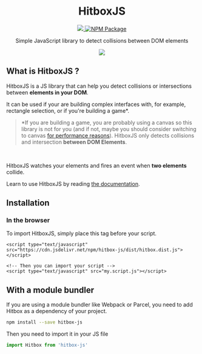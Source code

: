 <h1 align="center">HitboxJS</h1>
<p align="center">
  <a href="https://github.com/leoboyerbx/hitbox-js/actions?query=workflow%3ACI">
    <img src="https://github.com/leoboyerbx/hitbox-js/workflows/CI/badge.svg" />
  </a>
  <a href="https://badge.fury.io/js/hitbox-js">
    <img src="https://badge.fury.io/js/hitbox-js.svg" alt="NPM Package" />
  </a>
</p>
<p align="center">
  <span>Simple JavaScript library to detect collisions between DOM elements</span>
</p>
<p align="center">
    <img src="https://raw.githubusercontent.com/leoboyerbx/hitbox-js/master/docs/.gitbook/assets/debug.gif" />

## What is HitboxJS ?

HitboxJS is a JS library that can help you detect collisions or intersections between **elements in your DOM**.



It can be used if your are building complex interfaces with, for example, rectangle selection, or if you're building a game*.

> *If you are building a game, you are probably using a canvas so this library is not for you (and if not, maybe you should consider switching to canvas [for performance reasons](https://stackoverflow.com/questions/38901951/canvas-vs-svg-for-games)). HitboxJS only detects collisions and intersection **between DOM Elements**.

‌

HitboxJS watches your elements and fires an event when **two elements** collide.

Learn to use HitboxJS by reading [the documentation](https://leoboyerbx.gitbook.io/hitbox-js/).



## Installation

### In the browser

To import HitboxJS, simply place this tag before your script.  

```markup
<script type="text/javascript" src="https://cdn.jsdelivr.net/npm/hitbox-js/dist/hitbox.dist.js"></script>  

<!-- Then you can import your script -->  
<script type="text/javascript" src="my.script.js"></script>  
```

## With a module bundler

If you are using a module bundler like Webpack or Parcel, you need to add Hitbox as a dependency of your project.  

```bash
npm install --save hitbox-js  
```

Then you need to import it in your JS file  

```javascript
import Hitbox from 'hitbox-js'  
```
